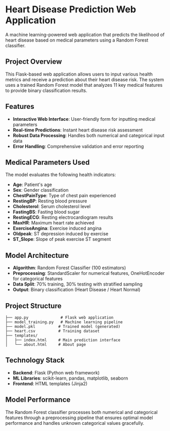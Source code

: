 # Heart Disease Prediction Web Application

A machine learning-powered web application that predicts the likelihood of heart disease based on medical parameters using a Random Forest classifier.

## Project Overview

This Flask-based web application allows users to input various health metrics and receive a prediction about their heart disease risk. The system uses a trained Random Forest model that analyzes 11 key medical features to provide binary classification results.

## Features

- **Interactive Web Interface**: User-friendly form for inputting medical parameters
- **Real-time Predictions**: Instant heart disease risk assessment
- **Robust Data Processing**: Handles both numerical and categorical input data
- **Error Handling**: Comprehensive validation and error reporting

## Medical Parameters Used

The model evaluates the following health indicators:

- **Age**: Patient's age
- **Sex**: Gender classification
- **ChestPainType**: Type of chest pain experienced
- **RestingBP**: Resting blood pressure
- **Cholesterol**: Serum cholesterol level
- **FastingBS**: Fasting blood sugar
- **RestingECG**: Resting electrocardiogram results
- **MaxHR**: Maximum heart rate achieved
- **ExerciseAngina**: Exercise induced angina
- **Oldpeak**: ST depression induced by exercise
- **ST_Slope**: Slope of peak exercise ST segment

## Model Architecture

- **Algorithm**: Random Forest Classifier (100 estimators)
- **Preprocessing**: StandardScaler for numerical features, OneHotEncoder for categorical features
- **Data Split**: 70% training, 30% testing with stratified sampling
- **Output**: Binary classification (Heart Disease / Heart Normal)

## Project Structure

```
├── app.py              # Flask web application
├── model_training.py   # Machine learning pipeline
├── model.pkl          # Trained model (generated)
├── heart.csv          # Training dataset
├── templates/
│   ├── index.html     # Main prediction interface
│   └── about.html     # About page
```

## Technology Stack

- **Backend**: Flask (Python web framework)
- **ML Libraries**: scikit-learn, pandas, matplotlib, seaborn
- **Frontend**: HTML templates (Jinja2)

## Model Performance

The Random Forest classifier processes both numerical and categorical features through a preprocessing pipeline that ensures optimal model performance and handles unknown categorical values gracefully.
